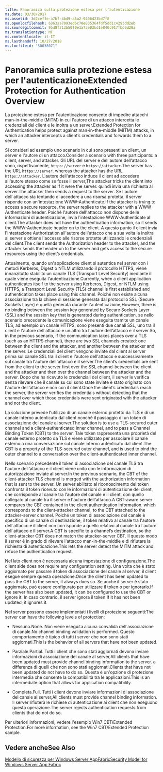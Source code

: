 ```yaml
---
title: Panoramica sulla protezione estesa per l'autenticazione
ms.date: 03/30/2017
ms.assetid: 3d2ceffe-a7bf-4bd9-a5a2-9406423bd7f8
ms.openlocfilehash: 6063aa7093ed6c70e835364fdf5dd1c4293dd2eb
ms.sourcegitcommit: 9bd8f213b50f0e1a73e03bd1e840c917fbd6d20a
ms.translationtype: MT
ms.contentlocale: it-IT
ms.lasthandoff: 10/27/2018
ms.locfileid: "50038071"
---
```

# <a name="extended-protection-for-authentication-overview"></a><span data-ttu-id="a7e7e-102">Panoramica sulla protezione estesa per l'autenticazione</span><span class="sxs-lookup"><span data-stu-id="a7e7e-102">Extended Protection for Authentication Overview</span></span>
<span data-ttu-id="a7e7e-103">La protezione estesa per l'autenticazione consente di impedire attacchi man-in-the-middle (MITM) in cui l'autore di un attacco intercetta le credenziali del client e le inoltra a un server.</span><span class="sxs-lookup"><span data-stu-id="a7e7e-103">Extended Protection for Authentication helps protect against man-in-the-middle (MITM) attacks, in which an attacker intercepts a client’s credentials and forwards them to a server.</span></span>  
  
 <span data-ttu-id="a7e7e-104">Si consideri ad esempio uno scenario in cui sono presenti un client, un server e l'autore di un attacco.</span><span class="sxs-lookup"><span data-stu-id="a7e7e-104">Consider a scenario with three participants: a client, server, and attacker.</span></span> <span data-ttu-id="a7e7e-105">Gli URL del server e dell'autore dell'attacco sono, rispettivamente, `https://server` e `https://attacker`.</span><span class="sxs-lookup"><span data-stu-id="a7e7e-105">The server has the URL `https://server`, whereas the attacker has the URL `https://attacker`.</span></span> <span data-ttu-id="a7e7e-106">L'autore dell'attacco induce il client ad accedere all'autore stesso come se fosse il server,</span><span class="sxs-lookup"><span data-stu-id="a7e7e-106">The attacker tricks the client into accessing the attacker as if it were the server.</span></span> <span data-ttu-id="a7e7e-107">quindi invia una richiesta al server.</span><span class="sxs-lookup"><span data-stu-id="a7e7e-107">The attacker then sends a request to the server.</span></span> <span data-ttu-id="a7e7e-108">Se l'autore dell'attacco sta tentando di accedere a una risorsa protetta, il server risponde con un'intestazione WWW-Authenticate.</span><span class="sxs-lookup"><span data-stu-id="a7e7e-108">If the attacker is trying to access a secure resource, the server replies to the attacker with a WWW-Authenticate header.</span></span> <span data-ttu-id="a7e7e-109">Poiché l'autore dell'attacco non dispone delle informazioni di autenticazione, invia l'intestazione WWW-Authenticate al client.</span><span class="sxs-lookup"><span data-stu-id="a7e7e-109">The attacker does not have the authentication information, so it sends the WWW-Authenticate header on to the client.</span></span> <span data-ttu-id="a7e7e-110">A questo punto il client invia l'intestazione Authorization all'autore dell'attacco che a sua volta la inoltra al server e ottiene l'accesso alle risorse protette utilizzando le credenziali del client.</span><span class="sxs-lookup"><span data-stu-id="a7e7e-110">The client sends the Authorization header to the attacker, and the attacker sends the header on to the server and gets access to the secure resources using the client’s credentials.</span></span>  
  
 <span data-ttu-id="a7e7e-111">Attualmente, quando un'applicazione client si autentica nel server con i metodi Kerberos, Digest o NTLM utilizzando il protocollo HTTPS, viene innanzitutto stabilito un canale TLS (Transport Level Security) mediante il quale viene eseguita l'autenticazione.</span><span class="sxs-lookup"><span data-stu-id="a7e7e-111">Currently, when a client application authenticates itself to the server using Kerberos, Digest, or NTLM using HTTPS, a Transport Level Security (TLS) channel is first established and authentication takes place using this channel.</span></span> <span data-ttu-id="a7e7e-112">Poiché non esiste alcuna associazione tra la chiave di sessione generata dal protocollo SSL (Secure Sockets Layer) e quella generata durante l'autenticazione,</span><span class="sxs-lookup"><span data-stu-id="a7e7e-112">However, there is no binding between the session key generated by Secure Sockets Layer (SSL) and the session key that is generated during authentication.</span></span> <span data-ttu-id="a7e7e-113">se nello scenario precedente la comunicazione viene eseguita tramite un canale TLS, ad esempio un canale HTTPS, sono presenti due canali SSL, uno tra il client e l'autore dell'attacco e un altro tra l'autore dell'attacco e il server.</span><span class="sxs-lookup"><span data-stu-id="a7e7e-113">So, in the previous scenario, if the communication takes places over a TLS (such as an HTTPS channel), there are two SSL channels created: one between the client and the attacker, and another between the attacker and the server.</span></span> <span data-ttu-id="a7e7e-114">Le credenziali del client vengono inviate dal client al server prima sul canale SSL tra il client e l'autore dell'attacco e successivamente sul canale tra l'autore dell'attacco e il server.</span><span class="sxs-lookup"><span data-stu-id="a7e7e-114">The client’s credentials are sent from the client to the server first over the SSL channel between the client and the attacker and then over the channel between the attacker and the server.</span></span> <span data-ttu-id="a7e7e-115">Dopo che ha ricevuto le credenziali del client, il server le verifica senza rilevare che il canale su cui sono state inviate è stato originato con l'autore dell'attacco e non con il client.</span><span class="sxs-lookup"><span data-stu-id="a7e7e-115">Once the client’s credentials reach the server, the server verifies the credentials without detecting that the channel over which those credentials were sent originated with the attacker and not the client.</span></span>  
  
 <span data-ttu-id="a7e7e-116">La soluzione prevede l'utilizzo di un canale esterno protetto da TLS e di un canale interno autenticato dal client nonché il passaggio di un token di associazione del canale al server.</span><span class="sxs-lookup"><span data-stu-id="a7e7e-116">The solution is to use a TLS-secured outer channel and a client-authenticated inner channel, and to pass a Channel Binding Token (CBT) to the server.</span></span> <span data-ttu-id="a7e7e-117">Tale token rappresenta una proprietà del canale esterno protetto da TLS e viene utilizzato per associare il canale esterno a una conversazione sul canale interno autenticato dal client.</span><span class="sxs-lookup"><span data-stu-id="a7e7e-117">The CBT is a property of the TLS-secured outer channel, and is used to bind the outer channel to a conversation over the client-authenticated inner channel.</span></span>  
  
 <span data-ttu-id="a7e7e-118">Nello scenario precedente il token di associazione del canale TLS tra l'autore dell'attacco e il client viene unito con le informazioni di autorizzazione inviate al server.</span><span class="sxs-lookup"><span data-stu-id="a7e7e-118">In the previous scenario, the CBT of the client-attacker TLS channel is merged with the authorization information that is sent to the server.</span></span> <span data-ttu-id="a7e7e-119">Un server abilitato al riconoscimento del token confronta il token ricevuto con le informazioni di autenticazione del client, che corrisponde al canale tra l'autore del canale e il client, con quello collegato al canale tra il server e l'autore dell'attacco.</span><span class="sxs-lookup"><span data-stu-id="a7e7e-119">A CBT-aware server compares the CBT contained in the client authentication information, which corresponds to the client-attacker channel, to the CBT attached to the attacker-server channel.</span></span> <span data-ttu-id="a7e7e-120">Poiché un token di associazione del canale è specifico di un canale di destinazione, il token relativo al canale tra l'autore dell'attacco e il client non corrisponde a quello relativo al canale tra l'autore dell'attacco e il server.</span><span class="sxs-lookup"><span data-stu-id="a7e7e-120">A CBT is specific to a channel’s destination, so the client-attacker CBT does not match the attacker-server CBT.</span></span> <span data-ttu-id="a7e7e-121">Il questo modo il server è in grado di rilevare l'attacco man-in-the-middle e di rifiutare la richiesta di autenticazione.</span><span class="sxs-lookup"><span data-stu-id="a7e7e-121">This lets the server detect the MITM attack and refuse the authentication request.</span></span>  
  
 <span data-ttu-id="a7e7e-122">Nel lato client non è necessaria alcuna impostazione di configurazione.</span><span class="sxs-lookup"><span data-stu-id="a7e7e-122">The client side does not require any configuration setting.</span></span> <span data-ttu-id="a7e7e-123">Una volta che è stato aggiornato per passare il token di associazione del canale al server, il client esegue sempre questa operazione.</span><span class="sxs-lookup"><span data-stu-id="a7e7e-123">Once the client has been updated to pass the CBT to the server, it always does so.</span></span> <span data-ttu-id="a7e7e-124">Se anche il server è stato aggiornato, può essere configurato per utilizzare il token o per ignorarlo.</span><span class="sxs-lookup"><span data-stu-id="a7e7e-124">If the server has also been updated, it can be configured to use the CBT or ignore it.</span></span> <span data-ttu-id="a7e7e-125">In caso contrario, il server ignora il token.</span><span class="sxs-lookup"><span data-stu-id="a7e7e-125">If it has not been updated, it ignores it.</span></span>  
  
 <span data-ttu-id="a7e7e-126">Nel server possono essere implementati i livelli di protezione seguenti:</span><span class="sxs-lookup"><span data-stu-id="a7e7e-126">The server can have the following levels of protection:</span></span>  
  
-   <span data-ttu-id="a7e7e-127">Nessuno.</span><span class="sxs-lookup"><span data-stu-id="a7e7e-127">None.</span></span> <span data-ttu-id="a7e7e-128">Non viene eseguita alcuna convalida dell'associazione di canale.</span><span class="sxs-lookup"><span data-stu-id="a7e7e-128">No channel binding validation is performed.</span></span> <span data-ttu-id="a7e7e-129">Questo comportamento è tipico di tutti i server che non sono stati aggiornati.</span><span class="sxs-lookup"><span data-stu-id="a7e7e-129">This is the behavior of all servers that have not been updated.</span></span>  
  
-   <span data-ttu-id="a7e7e-130">Parziale.</span><span class="sxs-lookup"><span data-stu-id="a7e7e-130">Partial.</span></span> <span data-ttu-id="a7e7e-131">Tutti i client che sono stati aggiornati devono inviare informazioni di associazione del canale al server,</span><span class="sxs-lookup"><span data-stu-id="a7e7e-131">All clients that have been updated must provide channel binding information to the server.</span></span> <span data-ttu-id="a7e7e-132">a differenza di quelli che non sono stati aggiornati.</span><span class="sxs-lookup"><span data-stu-id="a7e7e-132">Clients that have not been updated do not have to do so.</span></span> <span data-ttu-id="a7e7e-133">Questa è un'opzione di protezione intermedia che consente la compatibilità tra le applicazioni.</span><span class="sxs-lookup"><span data-stu-id="a7e7e-133">This is an intermediate option that allows for application compatibility.</span></span>  
  
-   <span data-ttu-id="a7e7e-134">Completa.</span><span class="sxs-lookup"><span data-stu-id="a7e7e-134">Full.</span></span> <span data-ttu-id="a7e7e-135">Tutti i client devono inviare informazioni di associazione del canale al server,</span><span class="sxs-lookup"><span data-stu-id="a7e7e-135">All clients must provide channel binding information.</span></span> <span data-ttu-id="a7e7e-136">Il server rifiuterà le richiese di autenticazione ai client che non eseguono questa operazione.</span><span class="sxs-lookup"><span data-stu-id="a7e7e-136">The server rejects authentication requests from clients that do not do so.</span></span>  
  
 <span data-ttu-id="a7e7e-137">Per ulteriori informazioni, vedere l'esempio Win7 CBT/Extended Protection.</span><span class="sxs-lookup"><span data-stu-id="a7e7e-137">For more information, see the Win7 CBT/Extended Protection sample.</span></span>  
  
## <a name="see-also"></a><span data-ttu-id="a7e7e-138">Vedere anche</span><span class="sxs-lookup"><span data-stu-id="a7e7e-138">See Also</span></span>  
 [<span data-ttu-id="a7e7e-139">Modello di sicurezza per Windows Server AppFabric</span><span class="sxs-lookup"><span data-stu-id="a7e7e-139">Security Model for Windows Server App Fabric</span></span>](https://go.microsoft.com/fwlink/?LinkID=201279&clcid=0x409)
